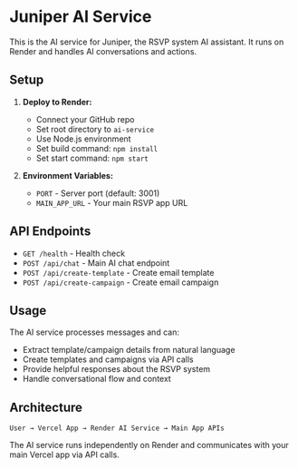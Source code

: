 # Juniper AI Service

This is the AI service for Juniper, the RSVP system AI assistant. It runs on Render and handles AI conversations and actions.

## Setup

1. **Deploy to Render:**
   - Connect your GitHub repo
   - Set root directory to `ai-service`
   - Use Node.js environment
   - Set build command: `npm install`
   - Set start command: `npm start`

2. **Environment Variables:**
   - `PORT` - Server port (default: 3001)
   - `MAIN_APP_URL` - Your main RSVP app URL

## API Endpoints

- `GET /health` - Health check
- `POST /api/chat` - Main AI chat endpoint
- `POST /api/create-template` - Create email template
- `POST /api/create-campaign` - Create email campaign

## Usage

The AI service processes messages and can:
- Extract template/campaign details from natural language
- Create templates and campaigns via API calls
- Provide helpful responses about the RSVP system
- Handle conversational flow and context

## Architecture

```
User → Vercel App → Render AI Service → Main App APIs
```

The AI service runs independently on Render and communicates with your main Vercel app via API calls.

